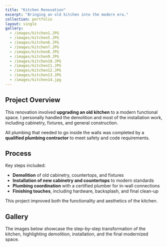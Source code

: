 ```yaml
---
title: "Kitchen Renovation"
excerpt: "Bringing an old kitchen into the modern era."
collection: portfolio
layout: single
gallery:
  - /images/kitchen1.JPG
  - /images/kitchen5.JPG
  - /images/kitchen6.JPG
  - /images/kitchen7.JPG
  - /images/kitchen8.JPG
  - /images/kitchen9.JPG
  - /images/kitchen10.JPG
  - /images/kitchen11.JPG
  - /images/kitchen12.JPG
  - /images/kitchen13.JPG
  - /images/kitchen14.jpg
---
```


## Project Overview

This renovation involved **upgrading an old kitchen** to a modern functional space. I personally handled the demolition and most of the installation work, including cabinetry, fixtures, and general construction.

All plumbing that needed to go inside the walls was completed by a **qualified plumbing contractor** to meet safety and code requirements.

## Process

Key steps included:

- **Demolition** of old cabinetry, countertops, and fixtures  
- **Installation of new cabinetry and countertops** to modern standards  
- **Plumbing coordination** with a certified plumber for in-wall connections  
- **Finishing touches**, including hardware, backsplash, and final clean-up  

This project improved both the functionality and aesthetics of the kitchen.

## Gallery

The images below showcase the step-by-step transformation of the kitchen, highlighting demolition, installation, and the final modernized space.
